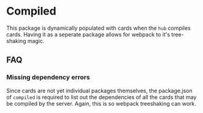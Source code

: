 # Compiled

This package is dynamically populated with cards when the `hub` compiles cards. Having it as a seperate package allows for webpack to it's tree-shaking magic.

## FAQ

### Missing dependency errors

Since cards are not yet individual packages themselves, the package.json of `compiled` is required to list out the dependencies of all the cards that may be compiled by the server. Again, this is so webpack treeshaking can work.
